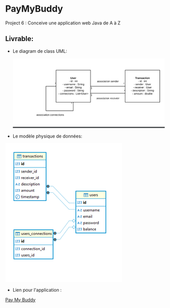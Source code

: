 # PayMyBuddy

 Project 6 : Conceive une application web Java de A à Z

## **Livrable:**

* Le diagram de class UML:



  ![img.png](https://github.com/Marouane61994/Pay-My-Buddy/blob/master/pay-my-buddy/image/Diagramme_UML.png)



* Le modèle physique de données:

 ![img.png](https://github.com/Marouane61994/Pay-My-Buddy/blob/master/pay-my-buddy/image/mpd-final-1.PNG)

 * Lien pour l'application :

  [Pay My Buddy]( http://localhost:8080/users/login)
